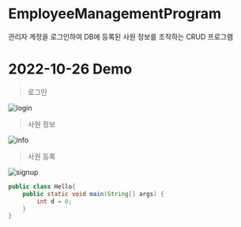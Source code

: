 # EmployeeManagementProgram
관리자 계정을 로그인하여 DB에 등록된 사원 정보를 조작하는 CRUD 프로그램

# 2022-10-26 Demo

> 로그인

![login](https://user-images.githubusercontent.com/113095585/198043360-9e99b3c6-79b7-46e1-8507-9267558a6af2.png)

> 사원 정보

![info](https://user-images.githubusercontent.com/113095585/198043384-0c3dc246-f682-4b88-a5e0-2420715eb6a9.png)

> 사원 등록

![signup](https://user-images.githubusercontent.com/113095585/198043392-4360fb01-c39a-4dd5-a84b-6652c7131654.png)

```java
public class Hello{
    public static void main(String[] args) {
        int d = 0;
    }
}
```
